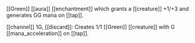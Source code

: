 [[Green]] [[aura]] [[enchantment]] which grants a [[creature]] +1/+3 and generates GG mana on [[tap]].

[[channel]] 1G, [[discard]]: Creates 1/1 [[Green]] [[creature]] with G [[mana_acceleration]] on [[tap]].